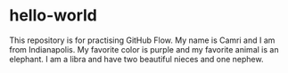# hello-world
This repository is for practising GitHub Flow.
My name is Camri and I am from Indianapolis.
My favorite color is purple and my favorite animal is an elephant.
I am a libra and have two beautiful nieces and one nephew.
